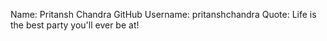 Name: Pritansh Chandra
GitHub Username: pritanshchandra
Quote: Life is the best party you'll ever be at! 
